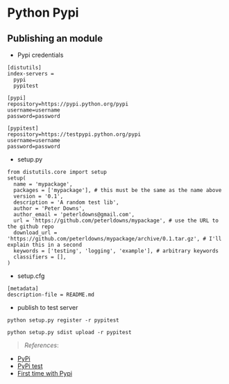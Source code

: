 # Python Pypi

## Publishing an module

* Pypi credentials

```shell
[distutils]
index-servers =
  pypi
  pypitest

[pypi]
repository=https://pypi.python.org/pypi
username=username
password=password

[pypitest]
repository=https://testpypi.python.org/pypi
username=username
password=password

```

* setup.py

```shell
from distutils.core import setup
setup(
  name = 'mypackage',
  packages = ['mypackage'], # this must be the same as the name above
  version = '0.1',
  description = 'A random test lib',
  author = 'Peter Downs',
  author_email = 'peterldowns@gmail.com',
  url = 'https://github.com/peterldowns/mypackage', # use the URL to the github repo
  download_url = 'https://github.com/peterldowns/mypackage/archive/0.1.tar.gz', # I'll explain this in a second
  keywords = ['testing', 'logging', 'example'], # arbitrary keywords
  classifiers = [],
)
```

* setup.cfg

```shell
[metadata]
description-file = README.md
```

* publish to test server

```shell
python setup.py register -r pypitest

python setup.py sdist upload -r pypitest
```

> *References*:

* [PyPi](https://pypi.org)
* [PyPi test](https://testpypi.python.org/pypi)
* [First time with Pypi](http://peterdowns.com/posts/first-time-with-pypi.html)
